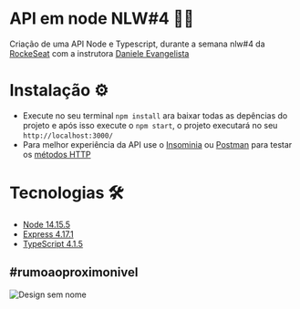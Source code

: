 # API em node NLW#4 💚🚀



Criação de uma API Node e Typescript, durante a semana nlw#4 da [RockeSeat](https://github.com/Rocketseat) com a instrutora  [Daniele Evangelista](https://github.com/danileao)


# Instalação ⚙

- Execute no seu terminal `npm install` ara baixar todas as depências do projeto e após isso execute o `npm start`, o projeto executará no seu `http://localhost:3000/`
- Para melhor experiência da API use o [Insominia](https://insomnia.rest/download/) ou [Postman](https://www.postman.com/product/rest-client/) para testar os [métodos HTTP](https://developer.mozilla.org/pt-BR/docs/Web/HTTP/Methods)



# Tecnologias 🛠

- [Node 14.15.5](https://nodejs.org/en/)
- [Express 4.17.1](https://expressjs.com/pt-br/)
- [TypeScript 4.1.5](https://www.npmjs.com/package/typescript)

## #rumoaoproximonivel 
![Design sem nome](https://user-images.githubusercontent.com/57969262/108745536-f7629f80-7519-11eb-9768-50fea4aa1986.png)
